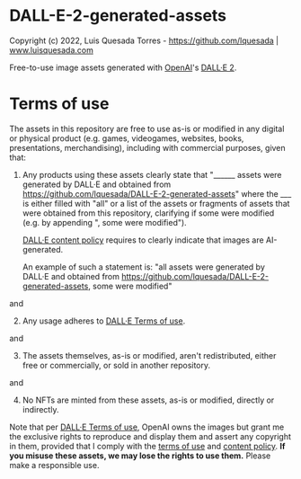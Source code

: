 # DALL-E-2-generated-assets
Copyright (c) 2022, Luis Quesada Torres - https://github.com/lquesada | www.luisquesada.com

Free-to-use image assets generated with [OpenAI](https://openai.com/)'s [DALL·E 2](https://openai.com/dall-e-2/).

# Terms of use
The assets in this repository are free to use as-is or modified in any digital or physical product (e.g. games, videogames, websites, books, presentations, merchandising), including with commercial purposes, given that:

1. Any products using these assets clearly state that "______ assets were generated by DALL·E and obtained from https://github.com/lquesada/DALL-E-2-generated-assets" where the ___ is either filled with "all" or a list of the assets or fragments of assets that were obtained from this repository, clarifying if some were modified (e.g. by appending ", some were modified").

    [DALL·E content policy](https://labs.openai.com/policies/content-policy) requires to clearly indicate that images are AI-generated.

    An example of such a statement is: "all assets were generated by DALL·E and obtained from https://github.com/lquesada/DALL-E-2-generated-assets, some were modified"

and

2. Any usage adheres to [DALL·E Terms of use](https://labs.openai.com/policies/terms).

and

3. The assets themselves, as-is or modified, aren't redistributed, either free or commercially, or sold in another repository.

and

4. No NFTs are minted from these assets, as-is or modified, directly or indirectly.

Note that per [DALL·E Terms of use](https://labs.openai.com/policies/terms), OpenAI owns the images but grant me the exclusive rights to reproduce and display them and assert any copyright in them, provided that I comply with the [terms of use](https://labs.openai.com/policies/terms) and [content policy](https://labs.openai.com/policies/content-policy). **If you misuse these assets, we may lose the rights to use them.** Please make a responsible use.
